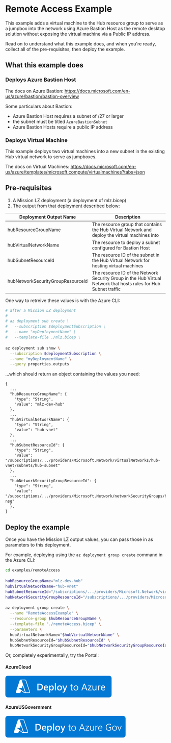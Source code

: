 # Remote Access Example

This example adds a virtual machine to the Hub resource group to serve as a jumpbox into the network using Azure Bastion Host as the remote desktop solution without exposing the virtual machine via a Public IP address.

Read on to understand what this example does, and when you're ready, collect all of the pre-requisites, then deploy the example.

## What this example does

### Deploys Azure Bastion Host

The docs on Azure Bastion: https://docs.microsoft.com/en-us/azure/bastion/bastion-overview

Some particulars about Bastion:

- Azure Bastion Host requires a subnet of /27 or larger
- the subnet must be titled `AzureBastionSubnet`
- Azure Bastion Hosts require a public IP address

### Deploys Virtual Machine

This example deploys two virtual machines into a new subnet in the existing Hub virtual network to serve as jumpboxes.

The docs on Virtual Machines: https://docs.microsoft.com/en-us/azure/templates/microsoft.compute/virtualmachines?tabs=json

## Pre-requisites

1. A Mission LZ deployment (a deployment of mlz.bicep)
1. The output from that deployment described below:

Deployment Output Name | Description
-----------------------| -----------
hubResourceGroupName | The resource group that contains the Hub Virtual Network and deploy the virtual machines into
hubVirtualNetworkName | The resource to deploy a subnet configured for Bastion Host
hubSubnetResourceId | The resource ID of the subnet in the Hub Virtual Network for hosting virtual machines
hubNetworkSecurityGroupResourceId | The resource ID of the Network Security Group in the Hub Virtual Network that hosts rules for Hub Subnet traffic

One way to retreive these values is with the Azure CLI:

```bash
# after a Mission LZ deployment
#
# az deployment sub create \
#   --subscription $deploymentSubscription \
#   --name "myDeploymentName" \
#   --template-file ./mlz.bicep \

az deployment sub show \
  --subscription $deploymentSubscription \
  --name "myDeploymentName" \
  --query properties.outputs
```

...which should return an object containing the values you need:

```plaintext
{
  ...
  "hubResourceGroupName": {
    "type": "String",
    "value": "mlz-dev-hub"
  },
  ...
  "hubVirtualNetworkName": {
    "type": "String",
    "value": "hub-vnet"
  },
  ...
  "hubSubnetResourceId": {
    "type": "String",
    "value": "/subscriptions/.../providers/Microsoft.Network/virtualNetworks/hub-vnet/subnets/hub-subnet"
  },
  ...
  "hubNetworkSecurityGroupResourceId": {
    "type": "String",
    "value": "/subscriptions/.../providers/Microsoft.Network/networkSecurityGroups/hub-nsg"
  },
}
```

## Deploy the example

Once you have the Mission LZ output values, you can pass those in as parameters to this deployment.

For example, deploying using the `az deployment group create` command in the Azure CLI:

```bash
cd examples/remoteAccess

hubResourceGroupName="mlz-dev-hub"
hubVirtualNetworkName="hub-vnet"
hubSubnetResourceId="/subscriptions/.../providers/Microsoft.Network/virtualNetworks/hub-vnet/subnets/hub-subnet"
hubNetworkSecurityGroupResourceId="/subscriptions/.../providers/Microsoft.Network/networkSecurityGroups/hub-nsg"

az deployment group create \
  --name "RemoteAccessExample" \
  --resource-group $hubResourceGroupName \
  --template-file "./remoteAccess.bicep" \
  --parameters \
  hubVirtualNetworkName="$hubVirtualNetworkName" \
  hubSubnetResourceId="$hubSubnetResourceId" \
  hubNetworkSecurityGroupResourceId="$hubNetworkSecurityGroupResourceId"
```

Or, completely experimentally, try the Portal:

#### AzureCloud
[![Deploy To Azure](../../docs/imgs/deploytoazure.svg?sanitze=true)](https://portal.azure.com/#create/Microsoft.Template/uri/https%3A%2F%2Fraw.githubusercontent.com%2Fglennmusa%2Fmissionlz%2Fglennmusa%2Fbicep%2Fsrc%2Fbicep%2Fexamples%2FremoteAccess%2FremoteAccess.json)

#### AzureUSGovernment
[![Deploy To Azure US Gov](../../docs/imgs/deploytoazuregov.svg?sanitize=true)](https://portal.azure.us/#create/Microsoft.Template/uri/https%3A%2F%2Fraw.githubusercontent.com%2Fglennmusa%2Fmissionlz%2Fglennmusa%2Fbicep%2Fexamples%2FremoteAccess%2FremoteAccess.json)
